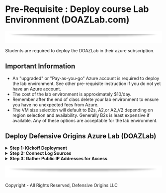 # Pre-Requisite : Deploy course Lab Environment (DOAZLab.com)

![][Div2]

Students are required to deploy the DOAZLab in their azure subscription.

## Important Information
* An "upgraded" or "Pay-as-you-go" Azure account is required to deploy the lab environment.  See other pre-requisite instruction if you do not yet have an Azure account.
* The cost of the lab environment is approximately $10/day.
* Remember after the end of class delete your lab environment to ensure you have no unexpected fees from Azure.
* The VM size selection will default to B2s, A2,or A2_V2 depending on region selection and availability.  Generally B2s is least expensive if available. Any of these options are acceptable for the lab environment.

## Deploy Defensive Origins Azure Lab (DOAZLab)

<Details><summary> <b> Step 1: Kickoff Deployment</b></summary>
<blockquote>

Deploy the Defensive Origins AZLab from doazlab.com:
* https://www.doazlab.com

[DOAZLab][DOAZLab]

| ![](../images/prls2-1.jpg) |
|----------------------------|

Or, you can view the operations in more detail on GitHub:
[DOAZLab-Github][DOAZLab-Github]

| ![](../images/prls2-2a.jpg) |
|----------------------------|


And, deploy via the README with one click!! 

**Be sure you are in a browser session you are either comfortable authenticating to Azure or you already have an authenticated session.**

| ![](../images/prls2-2b.jpg) |
|----------------------------|

Next up you will choose your subscription, resource group, and log analytics workspace. For easy deployments and cleanup, a general recommendation is to create a new resource group and log analytics workspace. 


| ![](../images/prls2-3-2.png) |
|----------------------------|

The VM size selection will default to B2s, A2,or A2_V2 depending on region selection and availability.  Generally B2s is least expensive if available. Any of these options are acceptable for the lab environment.

Feel free to modify the size of your VMs should you so choose. The default selections made for this course have been tested thoroughly and represent a balance of performance and cost.


| ![](../images/prls2-4.jpg) |
|----------------------------|

The next step in your custom deployment is to confirm the public IP space. Feel free to limit this range more specifically to your known and trusted addresses. 

**Please be aware that a demonstration will be provided and a discussion around this exposure and that leaving this address wide open (0.0.0.0/0) presents an interesting perspective of the Internet and the risks of exposing services there.**

| ![](../images/prls2-5.jpg) |
|----------------------------|

That is pretty much it for the configuration of your ARM template based deployment of the DO AZ lab environment. The next screenshot includes a warning about agreeing to the terms on Microsoft.

| ![](../images/prls2-6.jpg) |
|----------------------------|

Whether you agree or not, should you choose to click Create, you implicitly do.

| ![](../images/prls2-7.jpg) |
|----------------------------|

The full deployment will take approximately 45 minutes.  You do not need to keep the window open, the process will continue even if you close it.  In the following section, you will configure the new lab environment to report logs to Azure Sentinel.  You must wait for deployment to complete before continuing.
</blockquote>
</details>

<Details><summary> <b>Step 2: Connect Log Sources</b></summary>
<blockquote>


In the previous step you deployed the DOAZLab environment into your Azure account. The full deployment takes approximately 45 minutes.  In the following section, you will configure the new lab environment to report logs to Azure Sentinel.  You must wait for deployment from the prior step to complete before continuing.

From the main Azure Portal screen search "log analytics" and select "Log Analytics workspaces."  In the new pane, select the only available Log Analytics workspace.

| ![](../images/azb-1.png) |
|------------------------|

Alternatively you may also find your Log Analytics workspace from the Azure Resources pane.  Note that your workspaces naming convention and will differ from the name shown in the screen below.

| ![](../images/prls3-1.jpg) |
|----------------------------|

Click through to the Log Analytics workspace. Once there, scroll down and choose virtual machines under the "Workspace Data Sources" section. 

| ![](../images/prls3-2.jpg) |
|----------------------------|

As shown below, your initial connection to the lab will require connecting each VM to the workspace.

| ![](../images/prls3-3.jpg) |
|----------------------------|

Click on each virtual and complete the initial connection process. 

| ![](../images/prls3-4.jpg) |
|----------------------------|

</blockquote>
</details>

<Details><summary> <b>Step 3: Gather Public IP Addresses for Access</b></summary>
<blockquote>

Gather your public IP addresses. 

**https://portal.azure.com/#home --> Resource groups --> <DO_Lab_Resource_Group> --> Resources --> Filter --> "public"**

| ![](../images/prls4-1.jpg) |
|----------------------------|

Click through each resource to gather the assigned public IP addresses.

| ![](../images/prls4-2.jpg) |
|----------------------------|

As you gather them up, document them! The addresses in the list below do not represent your IP addresses.

* DC Public IP: 13.67.200.257
* Nux Public IP: 40.86.95.257
* WS Public IP: 13.86.95.257


</blockquote>
</details>


![div2]

Copyright - All Rights Reserved, Defensive Origins LLC

  [Div1]: ../images/div1.png
  [Div2]: ../images/div2.png
  [DO]: https://www.defensiveorigins.com
  [DOAZLab]: https://www.doazlab.com
  [DOAZLab-Github]: https://github.com/DefensiveOrigins/DO-LAB
  [DOTraining]: https://training.defensiveorigins.com
  [DORegister]: https://defensiveorigins.com/first-to-know/
  [DOAboutUs]: https://defensiveorigins.com/about-us
  [WWHF]: https://wildwesthackinfest.com/
  [1]: https://defensiveorigins.com/
  [2]: https://wildwesthackinfest.com/training/
  [DOImage]:Z-images/do_darkbackground.jpg
